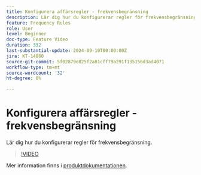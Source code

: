 ```yaml
---
title: Konfigurera affärsregler - frekvensbegränsning
description: Lär dig hur du konfigurerar regler för frekvensbegränsning.
feature: Frequency Rules
role: User
level: Beginner
doc-type: Feature Video
duration: 332
last-substantial-update: 2024-09-10T00:00:00Z
jira: KT-14860
source-git-commit: 5f02879e825f2a81cff79a291f135156d3ad4071
workflow-type: tm+mt
source-wordcount: '32'
ht-degree: 0%

---
```



# Konfigurera affärsregler - frekvensbegränsning

Lär dig hur du konfigurerar regler för frekvensbegränsning.

>[!VIDEO](https://video.tv.adobe.com/v/3433395/?learn=on)

Mer information finns i [produktdokumentationen](https://experienceleague.adobe.com/en/docs/journey-optimizer/using/configuration/frequency-rules).
